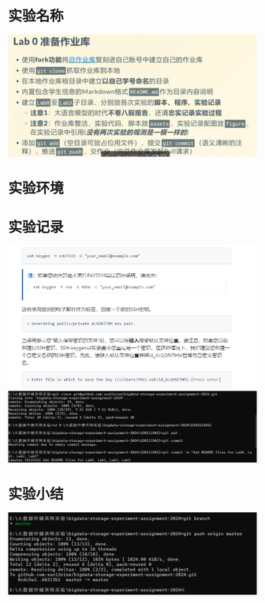 # 实验名称
![alt text](figure/image.png)
# 实验环境

# 实验记录
![alt text](figure/image-2.png)
![alt text](figure/image-1.png)
# 实验小结
![alt text](figure/image-3.png)